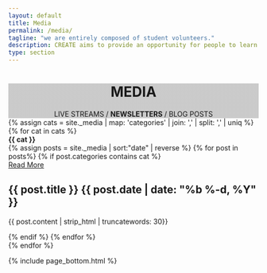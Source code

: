 ```yaml
---
layout: default
title: Media
permalink: /media/
tagline: "we are entirely composed of student volunteers."
description: CREATE aims to provide an opportunity for people to learn practical skills in engineering, invention and design, and collaborate on ideas and projects.
type: section
---
```


<style type="text/css">
	.media-cover {
		background-image: linear-gradient( rgba(0, 0, 0, 0.2), rgba(0, 0, 0, 0.2)), url(/images/Cover/media.jpg);
	}
</style>

<div class="jumbotron general-cover media-cover">
	<div class="wrapper">
		<center>
			<h1>
				<b>MEDIA</b>
			</h1>
			<span>LIVE STREAMS /
				<b>NEWSLETTERS</b> / BLOG POSTS</span>
		</center>
	</div>
</div>

<div class="wrapper">
	<div class="postBody">
		{% assign cats = site._media | map: 'categories' | join: ',' | split: ',' | uniq %}
		{% for cat in cats %}
		<div class="manual-post">
			<div class="manual manual-title" id="{{ cat }}">
				<strong>{{ cat }}</strong>
			</div>
		</div>
		<div class="row post-list">
		{% assign posts = site._media | sort:"date" | reverse %}
		{% for post in posts%} {% if post.categories contains cat %}
		<div class="col-6 col-md-6 col-sm-6 post-card-col">
			<div style="background: url('{{post.image}}'); background-size: cover"
				class="card">
				<div class="row post-card-col post-card-col-btn">
					<div class="col-4 col-md-4">
						<a href="{{post.url}}"><div class="post-card-btn">Read More</div></a>
					</div>
				</div>
				<div class="post-card-contents">
					<h2>{{ post.title }} <span>{{ post.date | date: "%b %-d, %Y" }}</span></h2>
					<p>{{ post.content | strip_html | truncatewords: 30}}</p>
				</div>
			</div>
		</div>	
		{% endif %} {% endfor %}
		</div>
		{% endfor %}	
	</div>
</div>

{% include page_bottom.html %}